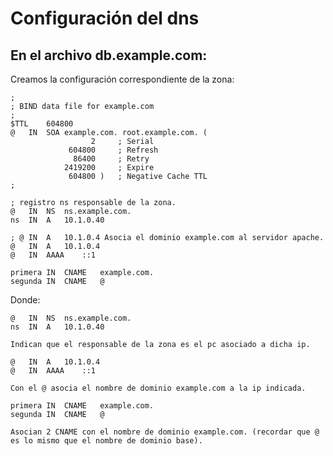 # Configuración del dns

## En el archivo **db.example.com:**
Creamos la configuración correspondiente de la zona:
~~~
;
; BIND data file for example.com
;
$TTL	604800
@	IN	SOA	example.com. root.example.com. (
			      2		; Serial
			 604800		; Refresh
			  86400		; Retry
			2419200		; Expire
			 604800 )	; Negative Cache TTL
;

; registro ns responsable de la zona.
@	IN	NS	ns.example.com.
ns  IN  A   10.1.0.40

; @	IN	A	10.1.0.4 Asocia el dominio example.com al servidor apache.
@	IN	A	10.1.0.4
@	IN	AAAA	::1

primera	IN	CNAME	example.com.
segunda	IN	CNAME	@
~~~
Donde:
~~~
@	IN	NS	ns.example.com.
ns  IN  A   10.1.0.40

Indican que el responsable de la zona es el pc asociado a dicha ip.
~~~

~~~
@	IN	A	10.1.0.4
@	IN	AAAA	::1

Con el @ asocia el nombre de dominio example.com a la ip indicada.
~~~

~~~
primera	IN	CNAME	example.com.
segunda	IN	CNAME	@

Asocian 2 CNAME con el nombre de dominio example.com. (recordar que @ es lo mismo que el nombre de dominio base).
~~~